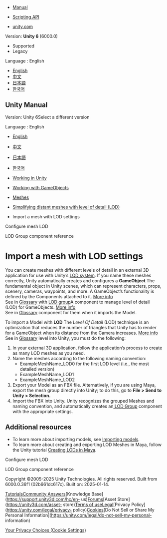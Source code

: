 [](https://docs.unity3d.com)

  * [Manual](../Manual/index.html)
  * [Scripting API](../ScriptReference/index.html)

  * [unity.com](https://unity.com/)

Version: **Unity 6** (6000.0)

  * Supported
  * Legacy

Language : English

  * [English](/Manual/importing-lod-meshes.html)
  * [中文](/cn/current/Manual/importing-lod-meshes.html)
  * [日本語](/ja/current/Manual/importing-lod-meshes.html)
  * [한국어](/kr/current/Manual/importing-lod-meshes.html)

[](https://docs.unity3d.com)

## Unity Manual

Version: Unity 6Select a different version

Language : English

  * [English](/Manual/importing-lod-meshes.html)
  * [中文](/cn/current/Manual/importing-lod-meshes.html)
  * [日本語](/ja/current/Manual/importing-lod-meshes.html)
  * [한국어](/kr/current/Manual/importing-lod-meshes.html)

  * [Working in Unity](working-in-unity.html)
  * [Working with GameObjects](working-with-gameobjects.html)
  * [Meshes](mesh.html)
  * [Simplifying distant meshes with level of detail (LOD)](simplifying-distant-meshes-with-level-of-detail-lod.html)
  * Import a mesh with LOD settings

[](configure-mesh-lod.html)

Configure mesh LOD

[](class-LODGroup.html)

LOD Group component reference

# Import a mesh with LOD settings

You can create meshes with different levels of detail in an external 3D
application for use with Unity’s [LOD
system](https://docs.unity3d.com/Manual/LevelOfDetail.html). If you name these
meshes correctly, Unity automatically creates and configures a **GameObject**
The fundamental object in Unity scenes, which can represent characters, props,
scenery, cameras, waypoints, and more. A GameObject’s functionality is defined
by the Components attached to it. [More info](class-GameObject.html)  
See in [Glossary](Glossary.html#GameObject) with [LOD
group](https://docs.unity3d.com/Manual/class-LODGroup.html)A component to
manage level of detail (LOD) for GameObjects. [More info](class-LODGroup.html)  
See in [Glossary](Glossary.html#LODGroup) component for them when it imports
the Model.

To import a Model with **LOD** The _Level Of Detail_ (LOD) technique is an
optimization that reduces the number of triangles that Unity has to render for
a GameObject when its distance from the Camera increases. [More
info](LevelOfDetail.html)  
See in [Glossary](Glossary.html#LOD) level into Unity, you must do the
following:

  1. In your external 3D application, follow the application’s process to create as many LOD meshes as you need.
  2. Name the meshes according to the following naming convention: 
     * ExampleMeshName_LOD0 for the first LOD level (i.e., the most detailed version)
     * ExampleMeshName_LOD1
     * ExampleMeshName_LOD2
  3. Export your Model as an FBX file. Alternatively, if you are using Maya, export the mesh group directly into Unity; to do this, go to **File > Send to Unity > Selection.**
  4. Import the FBX into Unity. Unity recognizes the grouped Meshes and naming convention, and automatically creates an[ LOD Group](https://docs.unity3d.com/Manual/class-LODGroup.html) component with the appropriate settings.

## Additional resources

  * To learn more about importing models, see [Importing models](https://docs.unity3d.com/Manual/ImportingModelFiles.html).
  * To learn more about creating and exporting LOD Meshes in Maya, follow the Unity tutorial [Creating LODs in Maya](https://learn.unity.com/tutorial/creating-lods-in-maya-for-unity).

[](configure-mesh-lod.html)

Configure mesh LOD

[](class-LODGroup.html)

LOD Group component reference

Copyright ©2005-2025 Unity Technologies. All rights reserved. Built from
6000.0.36f1 (02b661dc617c). Built on: 2025-01-14.

[Tutorials](https://learn.unity.com/)[Community
Answers](https://answers.unity3d.com)[Knowledge
Base](https://support.unity3d.com/hc/en-
us)[Forums](https://forum.unity3d.com)[Asset Store](https://unity3d.com/asset-
store)[Terms of
use](https://docs.unity3d.com/Manual/TermsOfUse.html)[Legal](https://unity.com/legal)[Privacy
Policy](https://unity.com/legal/privacy-
policy)[Cookies](https://unity.com/legal/cookie-policy)[Do Not Sell or Share
My Personal Information](https://unity.com/legal/do-not-sell-my-personal-
information)

[Your Privacy Choices (Cookie Settings)](javascript:void\(0\);)

